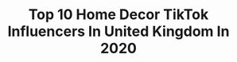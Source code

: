 ---
title: Top 10 Home Decor TikTok Influencers In United Kingdom In 2020
description: >-
  Find top home decor TikTok influencers in United Kingdom in 2020. Most popular hashtags: #homedecor #brighterinside #houseplantclub #lockdownlife.
platform: TikTok
profiles:
  - username: "pintsizedbeauty"
    fullname: >-
      pintsizedbeauty
    location: "United Kingdom"
    followers: 3805
    engagement: 1742
    commentsToLikes: 0.030932
    id: ckahx0cv8t8sw0i78zp7oa7kz
    verified: false
    hashtags: "#ootd, #bread, #breadrecipes, #fort"
  - username: "sharnshouse"
    fullname: >-
      Sharn Rayment
    location: "United Kingdom"
    followers: 13186
    engagement: 508
    commentsToLikes: 0.023033
    id: ckamq921rgeje0i787ams5ewt
    verified: false
    hashtags: "#bedroomdecor, #facemorph, #simonscat, #earrings"
  - username: "thewoodworks"
    fullname: >-
      The Wood Works
    location: "United Kingdom"
    followers: 4576
    engagement: 448
    commentsToLikes: 0.021188
    id: ck8orda74bn7t0j78q104gtm4
    verified: false
    hashtags: "#luxuryhomes, #foryou, #pantry, #foryoupag"
  - username: "photomum"
    fullname: >-
      Photomum
    location: "United Kingdom"
    followers: 13090
    engagement: 1901
    commentsToLikes: 0.182686
    id: ck8adbsf64ypv0j78ljyqg9h7
    verified: false
    hashtags: "#foryourself, #artiststudio, #homealone, #gamergirl"
  - username: "tallys_art"
    fullname: >-
      TALLYS_ART
    location: "United Kingdom"
    followers: 3014
    engagement: 1409
    commentsToLikes: 0.099691
    id: ckamyjbpwhup20i78m82iqvwf
    verified: false
    hashtags: "#taylorswift, #cats, #chicken, #tiktokartist"
  - username: "yummy_mummy85"
    fullname: >-
      Oғғᴵᴄᴵᴬᴸ mummysquad
    location: "United Kingdom"
    followers: 11668
    engagement: 1456
    commentsToLikes: 0.061818
    id: ck8ortoqrds5q0j788crpxfgj
    verified: false
    hashtags: "#parentchallenge, #savelives, #london, #bitemechallenge"
  - username: "artistjessicasixsmith"
    fullname: >-
      Jessica Sixsmith Art
    location: "United Kingdom"
    followers: 45456
    engagement: 1495
    commentsToLikes: 0.049311
    id: ck8adbysv501f0j78x9880fsb
    verified: false
    hashtags: "#printing, #artprints, #saltflats, #breathewithme"
  - username: "theblondeflamingo"
    fullname: >-
      theblondeflamingo
    location: "United Kingdom"
    followers: 192367
    engagement: 912
    commentsToLikes: 0.025671
    id: ck80oeuekhe250j78snu7l74p
    verified: false
    hashtags: "#shootinhome, #selfisolate, #valentines, #desertlife"
  - username: "buttonandblue"
    fullname: >-
      Amy Louise Philip
    location: "United Kingdom"
    followers: 5660
    engagement: 751
    commentsToLikes: 0.041910
    id: ck9nczzdzcdw30j78iwcqa37j
    verified: false
    hashtags: "#mumvibe, #foryourpage, #workfromhome, #jeanshack"
  - username: "maxine_kendall89"
    fullname: >-
      Maxine Kendall
    location: "United Kingdom"
    followers: 2142
    engagement: 507
    commentsToLikes: 0.055180
    id: cka6179evu6s20i787kicpp5d
    verified: false
    hashtags: "#covidmademedoit, #sepsis, #lovingit, #homedecor"
---